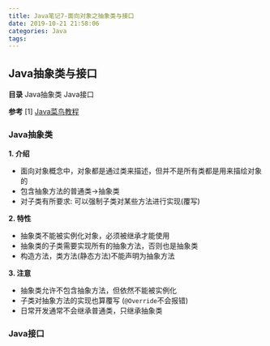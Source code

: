 ```yaml
---
title: Java笔记7-面向对象之抽象类与接口
date: 2019-10-21 21:58:06
categories: Java
tags:
---
```

## Java抽象类与接口
__目录__
Java抽象类
Java接口

__参考__
[1] [Java菜鸟教程](https://www.runoob.com/java/java-tutorial.html) 

### Java抽象类
__1. 介绍__
- 面向对象概念中，对象都是通过类来描述，但并不是所有类都是用来描绘对象的
- 包含抽象方法的普通类->抽象类
- 对子类有所要求: 可以强制子类对某些方法进行实现(覆写)

__2. 特性__
- 抽象类不能被实例化对象，必须被继承才能使用
- 抽象类的子类需要实现所有的抽象方法，否则也是抽象类
- 构造方法，类方法(静态方法)不能声明为抽象方法

__3. 注意__
- 抽象类允许不包含抽象方法，但依然不能被实例化
- 子类对抽象方法的实现也算覆写 (`@Override`不会报错)
- 日常开发通常不会继承普通类，只继承抽象类

### Java接口




